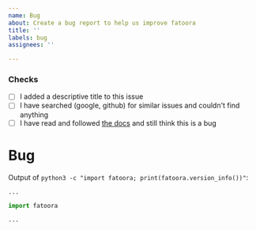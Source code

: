 ```yaml
---
name: Bug
about: Create a bug report to help us improve fatoora
title: ''
labels: bug
assignees: ''

---
```


### Checks

* [ ] I added a descriptive title to this issue
* [ ] I have searched (google, github) for similar issues and couldn't find anything
* [ ] I have read and followed [the docs](https://github.com/TheAwiteb/fatoora/blob/master/README.md) and still think this is a bug

# Bug

Output of `python3 -c "import fatoora; print(fatoora.version_info())"`:
```
...
```

<!-- Where possible please include a self-contained code snippet describing your bug: -->

```python
import fatoora

...
```
